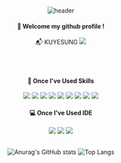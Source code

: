 <div align="center">
  
![header](https://capsule-render.vercel.app/api?type=cylinder&color=D0D5FF&height=150&section=header&text=Hello&fontColor=ffffff&fontSize=70&animation=fadeIn&fontAlignY=55)

####  :wave: Welcome my github profile !

:mailbox_with_mail: KUYESUNG 
<a href="mailto:jh8ckr@gmail.com">
   <img src="https://img.shields.io/badge/Gmail-d14836?style=flat-square&logo=Gmail&logoColor=white&link=jh8ckr@gmail.com"/>
</a>
  
<br/>
<br/>

 ####  🚀 Once I've Used Skills  

<img src="https://img.shields.io/badge/Java-ED8B00?style=for-the-badge&logo=openjdk&logoColor=white">
<img src="https://img.shields.io/badge/HTML-239120?style=for-the-badge&logo=html5&logoColor=white">
<img src="https://img.shields.io/badge/CSS-239120?&style=for-the-badge&logo=css3&logoColor=white">
<img src="https://img.shields.io/badge/JavaScript-F7DF1E?style=for-the-badge&logo=JavaScript&logoColor=white">
<img src="https://img.shields.io/badge/Dart-0175C2?style=for-the-badge&logo=dart&logoColor=white">
<img src="https://img.shields.io/badge/React-20232A?style=for-the-badge&logo=react&logoColor=61DAFB">
<img src="https://img.shields.io/badge/Spring-6DB33F?style=for-the-badge&logo=spring&logoColor=white">
<img src="https://img.shields.io/badge/Flutter-02569B?style=for-the-badge&logo=flutter&logoColor=white">
<img src="https://img.shields.io/badge/MySQL-005C84?style=for-the-badge&logo=mysql&logoColor=white">

####  💻 Once I've Used IDE  
<img src="https://img.shields.io/badge/IntelliJ_IDEA-000000.svg?style=for-the-badge&logo=intellij-idea&logoColor=white">
<img src="https://img.shields.io/badge/Visual_Studio_Code-0078D4?style=for-the-badge&logo=visual%20studio%20code&logoColor=white">
<img src="https://img.shields.io/badge/Android_Studio-3DDC84?style=for-the-badge&logo=android-studio&logoColor=white">


<br/>
<br/>

![Anurag's GitHub stats](https://github-readme-stats.vercel.app/api?username=KUYESUNG&show_icons=true&theme=buefy)
![Top Langs](https://github-readme-stats.vercel.app/api/top-langs/?username=KUYESUNG&layout=compact&theme=buefy)

<br/>
<br/>

</div>
